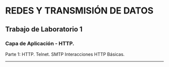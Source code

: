 # REDES Y TRANSMISIÓN DE DATOS
## Trabajo de Laboratorio 1

### Capa de Aplicación - HTTP.

Parte 1: HTTP. Telnet. SMTP
Interacciones HTTP Básicas.

---


